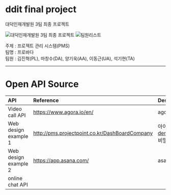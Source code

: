 # ddit final project
대덕인재개발원 3팀 최종 프로젝트

![대덕인재개발원 3팀 최종 프로젝트](https://user-images.githubusercontent.com/88367503/145524140-31f9544c-b792-4bed-b2ca-c21f6b218406.jpg) ![팀원리스트](https://user-images.githubusercontent.com/88367503/145524429-ce54f325-6c82-4dee-92f8-f91b68b3375e.png)<br/>

주제 : 프로젝트 관리 시스템(PMS) <br/>
팀명 : 프로바다 <br/>
팀원 : 김진혁(PL), 마창수(DA), 양기욱(AA), 이동근(UA), 석기현(TA)<br/>


---
# Open API Source

|API|Reference|Description|
|:---|:---|:---|
|Video call API | https://www.agora.io/en/ | agora api |
|Web design example 1 | http://pms.projectpoint.co.kr/DashBoardCompany | 아이디 : demouser@gmail.com <br/> 비밀번호 : passw0rd |
|Web design example 2 | https://app.asana.com/ | asana |
|online chat API|||

